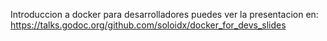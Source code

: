 Introduccion a docker para desarrolladores puedes ver la presentacion en: https://talks.godoc.org/github.com/soloidx/docker_for_devs_slides
